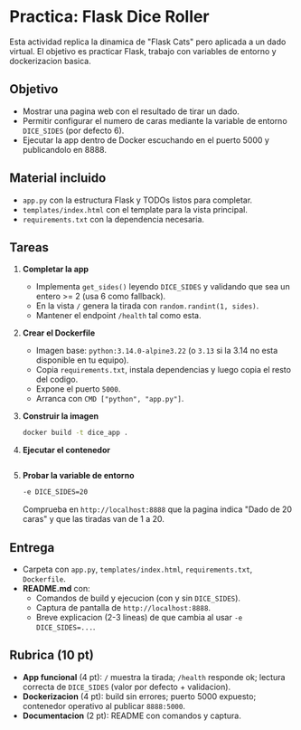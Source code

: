 # Practica: Flask Dice Roller

Esta actividad replica la dinamica de "Flask Cats" pero aplicada a un dado virtual. El objetivo es practicar Flask, trabajo con variables de entorno y dockerizacion basica.

## Objetivo

- Mostrar una pagina web con el resultado de tirar un dado.
- Permitir configurar el numero de caras mediante la variable de entorno `DICE_SIDES` (por defecto 6).
- Ejecutar la app dentro de Docker escuchando en el puerto 5000 y publicandolo en 8888.

## Material incluido

- `app.py` con la estructura Flask y TODOs listos para completar.
- `templates/index.html` con el template para la vista principal.
- `requirements.txt` con la dependencia necesaria.

## Tareas

1. **Completar la app**

   - Implementa `get_sides()` leyendo `DICE_SIDES` y validando que sea un entero >= 2 (usa 6 como fallback).
   - En la vista `/` genera la tirada con `random.randint(1, sides)`.
   - Mantener el endpoint `/health` tal como esta.

2. **Crear el Dockerfile**

   - Imagen base: `python:3.14.0-alpine3.22` (o `3.13` si la 3.14 no esta disponible en tu equipo).
   - Copia `requirements.txt`, instala dependencias y luego copia el resto del codigo.
   - Expone el puerto `5000`.
   - Arranca con `CMD ["python", "app.py"]`.

3. **Construir la imagen**

   ```bash
   docker build -t dice_app .
   ```

4. **Ejecutar el contenedor**

   ```8888:5000 puerto

   ```

5. **Probar la variable de entorno**

   ```bash
   -e DICE_SIDES=20
   ```

   Comprueba en `http://localhost:8888` que la pagina indica "Dado de 20 caras" y que las tiradas van de 1 a 20.

## Entrega

- Carpeta con `app.py`, `templates/index.html`, `requirements.txt`, `Dockerfile`.
- **README.md** con:
  - Comandos de build y ejecucion (con y sin `DICE_SIDES`).
  - Captura de pantalla de `http://localhost:8888`.
  - Breve explicacion (2-3 lineas) de que cambia al usar `-e DICE_SIDES=...`.

## Rubrica (10 pt)

- **App funcional** (4 pt): `/` muestra la tirada; `/health` responde ok; lectura correcta de `DICE_SIDES` (valor por defecto + validacion).
- **Dockerizacion** (4 pt): build sin errores; puerto 5000 expuesto; contenedor operativo al publicar `8888:5000`.
- **Documentacion** (2 pt): README con comandos y captura.
